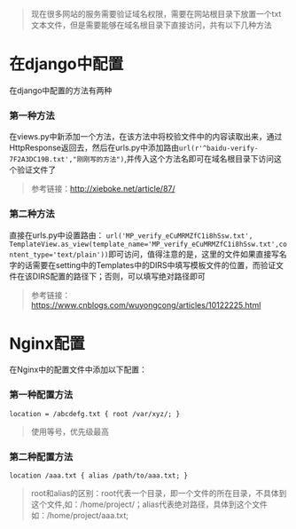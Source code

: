 > 现在很多网站的服务需要验证域名权限，需要在网站根目录下放置一个txt文本文件，但是需要能够在域名根目录下直接访问，共有以下几种方法

# 在django中配置
在django中配置的方法有两种
### 第一种方法  
在views.py中新添加一个方法，在该方法中将校验文件中的内容读取出来，通过HttpResponse返回去，然后在urls.py中添加路由`url(r'^baidu-verify-7F2A3DC19B.txt',"刚刚写的方法")`,并传入这个方法名即可在域名根目录下访问这个验证文件了
> 参考链接：http://xieboke.net/article/87/
### 第二种方法
直接在urls.py中设置路由：
`url('MP_verify_eCuMRMZfC1i8hSsw.txt', TemplateView.as_view(template_name='MP_verify_eCuMRMZfC1i8hSsw.txt',content_type='text/plain'))`即可访问，值得注意的是，这里的文件如果直接写名字的话需要在setting中的Templates中的DIRS中填写模板文件的位置，而验证文件在该DIRS配置的路径下；否则，可以填写绝对路径即可
> 参考链接：https://www.cnblogs.com/wuyongcong/articles/10122225.html
# Nginx配置

在Nginx中的配置文件中添加以下配置：
###  第一种配置方法

`
location = /abcdefg.txt {
root /var/xyz/;
}
`

> 使用等号，优先级最高
###  第二种配置方法

`
location /aaa.txt {
    alias /path/to/aaa.txt;
}
`

> root和alias的区别：root代表一个目录，即一个文件的所在目录，不具体到这个文件,如：/home/project/；alias代表绝对路径，具体到这个文件如：/home/project/aaa.txt;
